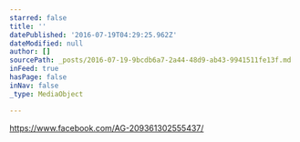 ```yaml
---
starred: false
title: ''
datePublished: '2016-07-19T04:29:25.962Z'
dateModified: null
author: []
sourcePath: _posts/2016-07-19-9bcdb6a7-2a44-48d9-ab43-9941511fe13f.md
inFeed: true
hasPage: false
inNav: false
_type: MediaObject

---
```

https://www.facebook.com/AG-209361302555437/